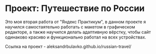 # Проект: Путешествие по России

Это моя вторая работа от "Яндекс Практикум", в данном проекте я научился самостаятельно работать с макетом в графическом редакторе, а также научился делать адаптивную вёрстку, чтобы сайт одинаково красиво и функционально работал на всех устройствах.

Ссылка на проект - aleksandrbulavko.github.io/russian-travel/

